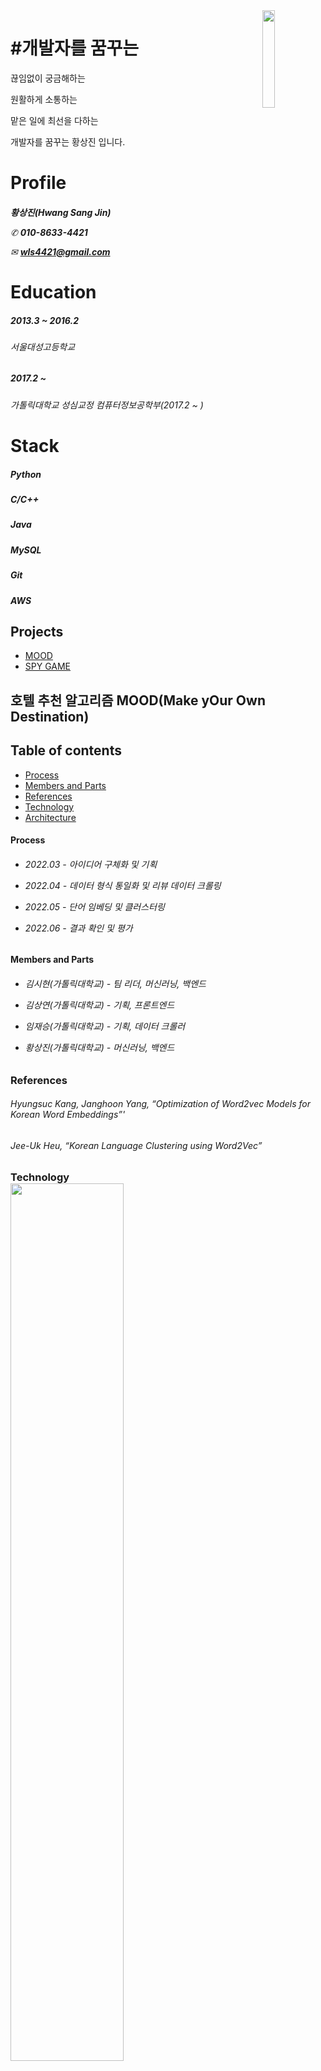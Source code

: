  <img src="https://user-images.githubusercontent.com/76942710/197327798-dfaf79a9-2814-41b4-9129-86c0e6ecc15e.jpg" width = "20%" height="20%" align="right" > 

# #개발자를 꿈꾸는
끊임없이 궁금해하는

원활하게 소통하는

맡은 일에 최선을 다하는

개발자를 꿈꾸는 황상진 입니다.

<h1> Profile
<h6>  
  
**황상진(Hwang Sang Jin)**

✆ **010-8633-4421**

✉ **wls4421@gmail.com**

<h1> Education
<h5>  2013.3 ~ 2016.2  
<h6>
  서울대성고등학교
<h5>  2017.2 ~
<h6>
  가톨릭대학교 성심교정 컴퓨터정보공학부(2017.2 ~ )
  
<h1> Stack
  <h5> Python
  <h5> C/C++
  <h5> Java
  <h5> MySQL
  <h5> Git
  <h5> AWS

## Projects
  - [MOOD](#mood)
  - [SPY GAME](#spy)  
  
## 호텔 추천 알고리즘 MOOD(Make yOur Own Destination)<a id="mood"></a>
   
## Table of contents
  - [Process](#process)
  - [Members and Parts](#members)
  - [References](#reference)
  - [Technology](#tech)
  - [Architecture](#arch)
<h4> Process<a id="process"></a>
<h6>  

  * 2022.03 - 아이디어 구체화 및 기획  
  
  * 2022.04 - 데이터 형식 통일화 및 리뷰 데이터 크롤링  
  
  * 2022.05 - 단어 임베딩 및 클러스터링  
  
  * 2022.06 - 결과 확인 및 평가  
  
<h4> Members and Parts<a id="members"></a>
<h6>
  
  * 김시현(가톨릭대학교) - 팀 리더, 머신러닝, 백엔드  
     
  * 김상연(가톨릭대학교) - 기획, 프론트엔드
     
  * 임재승(가톨릭대학교) - 기획, 데이터 크롤러 
     
  * 황상진(가톨릭대학교) - 머신러닝, 백엔드
  <h3> References<a id="reference"></a>
  <h6> Hyungsuc Kang, Janghoon Yang, “Optimization of Word2vec Models for Korean Word Embeddings”'
  <h6> Jee-Uk Heu, “Korean Language Clustering using Word2Vec”  
   
<h3> Technology <a id="tech" align = "center"></a>
<div>
   <img src="https://user-images.githubusercontent.com/76942710/197331078-2f9411f1-aa93-4675-9f3e-a60b5c5acd16.png" width = "60%" height="60%">  
</div>



 
  
 <img src="https://user-images.githubusercontent.com/76942710/197327721-12ae246b-9f93-433a-8339-80f355ccd128.png" width = "25%" height="20%">  
 <img src="https://user-images.githubusercontent.com/76942710/197331096-3d2ae60f-c0f2-4901-b266-4d2da2ed0708.png" width = "80%" height="80%"> 
